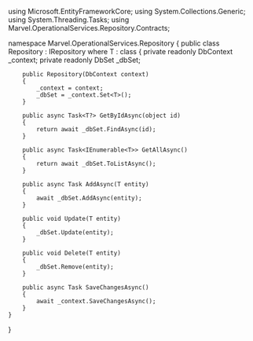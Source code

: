 using Microsoft.EntityFrameworkCore;
using System.Collections.Generic;
using System.Threading.Tasks;
using Marvel.OperationalServices.Repository.Contracts;

namespace Marvel.OperationalServices.Repository
{
    public class Repository<T> : IRepository<T> where T : class
    {
        private readonly DbContext _context;
        private readonly DbSet<T> _dbSet;

        public Repository(DbContext context)
        {
            _context = context;
            _dbSet = _context.Set<T>();
        }

        public async Task<T?> GetByIdAsync(object id)
        {
            return await _dbSet.FindAsync(id);
        }

        public async Task<IEnumerable<T>> GetAllAsync()
        {
            return await _dbSet.ToListAsync();
        }

        public async Task AddAsync(T entity)
        {
            await _dbSet.AddAsync(entity);
        }

        public void Update(T entity)
        {
            _dbSet.Update(entity);
        }

        public void Delete(T entity)
        {
            _dbSet.Remove(entity);
        }

        public async Task SaveChangesAsync()
        {
            await _context.SaveChangesAsync();
        }
    }
}